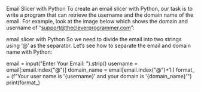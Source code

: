 Email Slicer with Python
To create an email slicer with Python, our task is to write a program that can retrieve the username and the domain name of the email. For example, look at the image below which shows the domain and username of “support@thecleverprogrammer.com”:

email slicer with Python
So we need to divide the email into two strings using ‘@’ as the separator. Let’s see how to separate the email and domain name with Python:




email = input("Enter Your Email: ").strip()
username = email[:email.index("@")]
domain_name = email[email.index("@")+1:]
format_ = (f"Your user name is '{username}' and your domain is '{domain_name}'")
print(format_)
